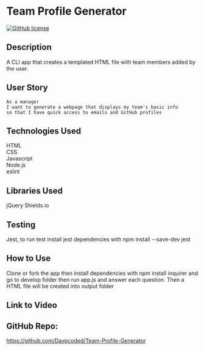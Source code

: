 # Team Profile Generator

[![GitHub license](https://img.shields.io/badge/License-MIT-green)](https://github.com/Davpcoded)

## Description

A CLI app that creates a templated HTML file with team members added by the user.

## User Story

```
As a manager
I want to generate a webpage that displays my team's basic info
so that I have quick access to emails and GitHub profiles
```

## Technologies Used

HTML  
CSS  
Javascript  
Node.js  
eslint

## Libraries Used

jQuery
Shields.io

## Testing

Jest, to run test install jest dependencies with npm install --save-dev jest

## How to Use

Clone or fork the app then install dependencies with npm install inquirer and go to develop folder then run app.js and answer each question. Then a HTML file will be created into output folder

## Link to Video

## GitHub Repo:

https://github.com/Davpcoded/Team-Profile-Generator
